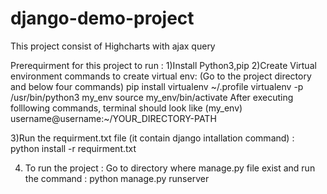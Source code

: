 # django-demo-project
This project consist of Highcharts with ajax query 

Prerequirment for this project to run :
 1)Install Python3,pip
 2)Create Virtual environment
      commands to create virtual env: (Go to the project directory and below four commands)
         pip install virtualenv 
         ~/.profile
         virtualenv -p /usr/bin/python3 my_env
         source my_env/bin/activate
   After executing folllowing commands, terminal should look like
        (my_env) username@username:~/YOUR_DIRECTORY-PATH

 3)Run the requirment.txt file (it contain django intallation command) : python install -r requirment.txt 
  
 4) To run the project : Go to directory where manage.py file exist and run the command : python manage.py runserver 

